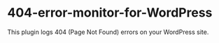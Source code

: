 404-error-monitor-for-WordPress
===============================

  This plugin logs 404 (Page Not Found) errors on your WordPress site.